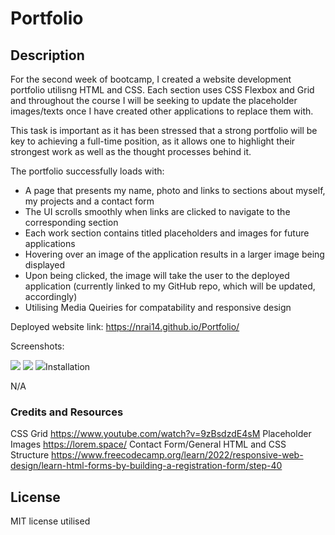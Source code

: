 #  Portfolio

## Description

For the second week of bootcamp, I created a website development portfolio utilisng HTML and CSS. Each section uses CSS Flexbox and Grid and throughout the course I will be seeking to update the placeholder images/texts once I have created other applications to replace them with. 

This task is important as it has been stressed that a strong portfolio will be key to achieving a full-time position, as it allows one to highlight their strongest work as well as the thought processes behind it. 

The portfolio successfully loads with:

* A page that presents my name, photo and links to sections about myself, my projects and a contact form
* The UI scrolls smoothly when links are clicked to navigate to the corresponding section
* Each work section contains titled placeholders and images for future applications
* Hovering over an image of the application results in a larger image being displayed 
* Upon being clicked, the image will take the user to the deployed application (currently linked to my GitHub repo, which will be updated, accordingly)
* Utilising Media Queiries for compatability and responsive design 


Deployed website link: https://nrai14.github.io/Portfolio/

Screenshots: 

<img src="../Module_2_Challenge_Portfolio/starter/images/Opening%20Page.PNG">
<img src="../Module_2_Challenge_Portfolio/starter/images/About%20Me.PNG)>
<img src="../Module_2_Challenge_Portfolio/starter/images/Projects.PNG)>
<img src="../Module_2_Challenge_Portfolio/starter/images/Contact%20Form.PNG)>




## Installation

N/A



### Credits and Resources

CSS Grid https://www.youtube.com/watch?v=9zBsdzdE4sM
Placeholder Images https://lorem.space/
Contact Form/General HTML and CSS Structure https://www.freecodecamp.org/learn/2022/responsive-web-design/learn-html-forms-by-building-a-registration-form/step-40

## License

MIT license utilised 

